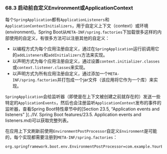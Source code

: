 ### 68.3 启动前自定义Environment或ApplicationContext

每个`SpringApplication`都有`ApplicationListeners`和`ApplicationContextInitializers`，用于自定义上下文（context）或环境(environment)。Spring Boot从`META-INF/spring.factories`下加载很多这样的内部使用的自定义，有很多方法可以注册其他的自定义：

* 以编程方式为每个应用注册自定义，通过在`SpringApplication`运行前调用它的`addListeners`和`addInitializers`方法来实现。
* 以声明方式为每个应用注册自定义，通过设置`context.initializer.classes`或`context.listener.classes`来实现。
* 以声明方式为所有应用注册自定义，通过添加一个`META-INF/spring.factories`并打包成一个jar文件（该应用将它作为一个库）来实现。

`SpringApplication`会给监听器（即使是在上下文被创建之前就存在的）发送一些特定的`ApplicationEvents`，然后也会注册监听`ApplicationContext`发布的事件的监听器，查看Spring Boot特性章节中的[Section 23.5, “Application events and listeners” ](../IV. Spring Boot features/23.5. Application events and listeners.md)可以获取完整列表。

在应用上下文刷新前使用`EnvironmentPostProcessor`自定义`Environment`是可能的，每个实现都需要注册到`META-INF/spring.factories`：
```properties
org.springframework.boot.env.EnvironmentPostProcessor=com.example.YourEnvironmentPostProcessor
```
